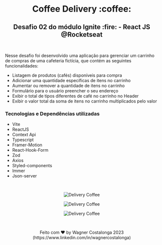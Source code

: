 <h1 align="center">Coffee Delivery :coffee:</h1>
<h2 align="center">Desafio 02 do módulo Ignite :fire: - React JS @Rocketseat</h2>

<br />
<p>Nesse desafio foi desenvolvido uma aplicação para gerenciar um carrinho de compras de uma cafeteria fictícia, que contém as seguintes funcionalidades:

- Listagem de produtos (cafés) disponíveis para compra
- Adicionar uma quantidade específicas de itens no carrinho
- Aumentar ou remover a quantidade de itens no carrinho
- Formulário para o usuário preencher o seu endereço
- Exibir o total de tipos diferentes de café no carrinho no Header
- Exibir o valor total da soma de itens no carrinho multiplicados pelo valor
</p>

### **Tecnologias e Dependências utilizadas**

- Vite
- ReactJS
- Context Api
- Typescript
- Framer-Motion
- React-Hook-Form
- Zod
- Axios
- Styled-components
- Immer
- Json-server

<br />

<p align="center">
  <img alt="Delivery Coffee" src="https://i.ibb.co/XsVzH1s/screencapture-localhost-5173-2023-04-11-16-41-29.png" />
</p>
<p align="center">
  <img alt="Delivery Coffee" src="https://i.ibb.co/Tmcw0GY/screencapture-localhost-5173-checkout-2023-04-11-16-43-44.png" />
</p>
<p align="center">
  <img alt="Delivery Coffee" src="https://i.ibb.co/H4BP2Xx/screencapture-localhost-5173-success-2023-04-11-16-45-21.png" />
</p>

<br />

<p align="center">Feito com ♥ by Wagner Costalonga 2023 (https://www.linkedin.com/in/wagnercostalonga)</p>

